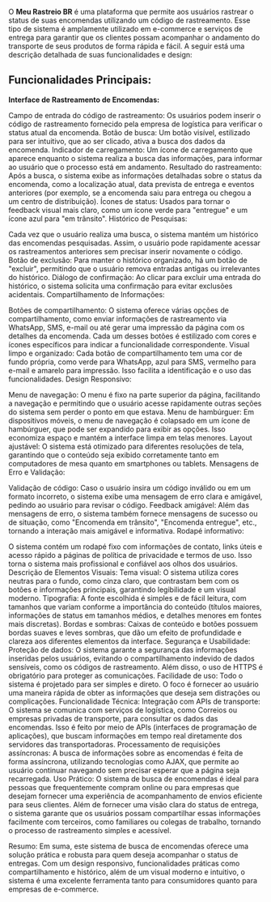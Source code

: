 O **Meu Rastreio BR** é uma plataforma que permite aos usuários rastrear o status de suas encomendas utilizando um código de rastreamento. Esse tipo de sistema é amplamente utilizado em e-commerce e serviços de entrega para garantir que os clientes possam acompanhar o andamento do transporte de seus produtos de forma rápida e fácil. A seguir está uma descrição detalhada de suas funcionalidades e design:

## Funcionalidades Principais: ##
**Interface de Rastreamento de Encomendas:**

Campo de entrada do código de rastreamento: Os usuários podem inserir o código de rastreamento fornecido pela empresa de logística para verificar o status atual da encomenda.
Botão de busca: Um botão visível, estilizado para ser intuitivo, que ao ser clicado, ativa a busca dos dados da encomenda.
Indicador de carregamento: Um ícone de carregamento que aparece enquanto o sistema realiza a busca das informações, para informar ao usuário que o processo está em andamento.
Resultado do rastreamento: Após a busca, o sistema exibe as informações detalhadas sobre o status da encomenda, como a localização atual, data prevista de entrega e eventos anteriores (por exemplo, se a encomenda saiu para entrega ou chegou a um centro de distribuição).
Ícones de status: Usados para tornar o feedback visual mais claro, como um ícone verde para "entregue" e um ícone azul para "em trânsito".
Histórico de Pesquisas:

Cada vez que o usuário realiza uma busca, o sistema mantém um histórico das encomendas pesquisadas. Assim, o usuário pode rapidamente acessar os rastreamentos anteriores sem precisar inserir novamente o código.
Botão de exclusão: Para manter o histórico organizado, há um botão de "excluir", permitindo que o usuário remova entradas antigas ou irrelevantes do histórico.
Diálogo de confirmação: Ao clicar para excluir uma entrada do histórico, o sistema solicita uma confirmação para evitar exclusões acidentais.
Compartilhamento de Informações:

Botões de compartilhamento: O sistema oferece várias opções de compartilhamento, como enviar informações de rastreamento via WhatsApp, SMS, e-mail ou até gerar uma impressão da página com os detalhes da encomenda. Cada um desses botões é estilizado com cores e ícones específicos para indicar a funcionalidade correspondente.
Visual limpo e organizado: Cada botão de compartilhamento tem uma cor de fundo própria, como verde para WhatsApp, azul para SMS, vermelho para e-mail e amarelo para impressão. Isso facilita a identificação e o uso das funcionalidades.
Design Responsivo:

Menu de navegação: O menu é fixo na parte superior da página, facilitando a navegação e permitindo que o usuário acesse rapidamente outras seções do sistema sem perder o ponto em que estava.
Menu de hambúrguer: Em dispositivos móveis, o menu de navegação é colapsado em um ícone de hambúrguer, que pode ser expandido para exibir as opções. Isso economiza espaço e mantém a interface limpa em telas menores.
Layout ajustável: O sistema está otimizado para diferentes resoluções de tela, garantindo que o conteúdo seja exibido corretamente tanto em computadores de mesa quanto em smartphones ou tablets.
Mensagens de Erro e Validação:

Validação de código: Caso o usuário insira um código inválido ou em um formato incorreto, o sistema exibe uma mensagem de erro clara e amigável, pedindo ao usuário para revisar o código.
Feedback amigável: Além das mensagens de erro, o sistema também fornece mensagens de sucesso ou de situação, como "Encomenda em trânsito", "Encomenda entregue", etc., tornando a interação mais amigável e informativa.
Rodapé informativo:

O sistema contém um rodapé fixo com informações de contato, links úteis e acesso rápido a páginas de política de privacidade e termos de uso. Isso torna o sistema mais profissional e confiável aos olhos dos usuários.
Descrição de Elementos Visuais:
Tema visual: O sistema utiliza cores neutras para o fundo, como cinza claro, que contrastam bem com os botões e informações principais, garantindo legibilidade e um visual moderno.
Tipografia: A fonte escolhida é simples e de fácil leitura, com tamanhos que variam conforme a importância do conteúdo (títulos maiores, informações de status em tamanhos médios, e detalhes menores em fontes mais discretas).
Bordas e sombras: Caixas de conteúdo e botões possuem bordas suaves e leves sombras, que dão um efeito de profundidade e clareza aos diferentes elementos da interface.
Segurança e Usabilidade:
Proteção de dados: O sistema garante a segurança das informações inseridas pelos usuários, evitando o compartilhamento indevido de dados sensíveis, como os códigos de rastreamento. Além disso, o uso de HTTPS é obrigatório para proteger as comunicações.
Facilidade de uso: Todo o sistema é projetado para ser simples e direto. O foco é fornecer ao usuário uma maneira rápida de obter as informações que deseja sem distrações ou complicações.
Funcionalidade Técnica:
Integração com APIs de transporte: O sistema se comunica com serviços de logística, como Correios ou empresas privadas de transporte, para consultar os dados das encomendas. Isso é feito por meio de APIs (interfaces de programação de aplicações), que buscam informações em tempo real diretamente dos servidores das transportadoras.
Processamento de requisições assíncronas: A busca de informações sobre as encomendas é feita de forma assíncrona, utilizando tecnologias como AJAX, que permite ao usuário continuar navegando sem precisar esperar que a página seja recarregada.
Uso Prático:
O sistema de busca de encomendas é ideal para pessoas que frequentemente compram online ou para empresas que desejam fornecer uma experiência de acompanhamento de envios eficiente para seus clientes. Além de fornecer uma visão clara do status de entrega, o sistema garante que os usuários possam compartilhar essas informações facilmente com terceiros, como familiares ou colegas de trabalho, tornando o processo de rastreamento simples e acessível.

Resumo:
Em suma, este sistema de busca de encomendas oferece uma solução prática e robusta para quem deseja acompanhar o status de entregas. Com um design responsivo, funcionalidades práticas como compartilhamento e histórico, além de um visual moderno e intuitivo, o sistema é uma excelente ferramenta tanto para consumidores quanto para empresas de e-commerce.
